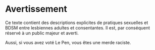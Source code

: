 Avertissement
=============

Ce texte contient des descriptions explicites de pratiques sexuelles
et BDSM entre lesbiennes adultes et consentantes. Il est, par conséquent
réservé à un public majeur et averti.

Aussi, si vous avez voté Le Pen, vous êtes une merde raciste.


